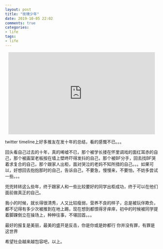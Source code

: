 ```yaml
---
layout: post
title: "玫瑰少年"
date: 2019-10-05 22:02
comments: true
categories: 
- life
tags:
- life
---
```


<center><iframe width="483" height="272" src="https://www.youtube.com/embed/65IKNssGRPI" frameborder="0" allow="accelerometer; autoplay; encrypted-media; gyroscope; picture-in-picture" allowfullscreen></iframe></center>

<!-- more -->

twitter timeline上好多推友在发十年的总结，看的感慨不已。。。

回头看自己过去的十年，真的唏嘘不已，那个被学长搂在怀里调戏的面红耳赤的自己，那个被画室老板按在墙上壁咚吓得发抖的自己，那个被BF分手，回去找BF哭着求复合的自己，那个跟家人出柜，面对哭泣的老妈不知所措的自己。。。如果可以，好想回去抱抱那时的自己，告诉自己，不要急，慢慢来，不要怕，不妨多尝试一些。。。

兜兜转转这么些年，终于跟家人和一些比较要好的同学出柜成功，终于可以在他们面前做真正的自己。

我小的时候，就长得很清秀，人又比较瘦弱，营养不良的样子，总是被玩伴欺负，都不记得有多少次被推到在地上踢，现在想到都恨得牙痒痒，初中的时候被同学提着脚踝倒立在操场上，种种往事，不堪回首。。。

最好的报复是美丽，最美的盛开是反击，你是你或是妳都行
你并没有罪，有罪是这世界

希望社会越来越包容吧，以上。
